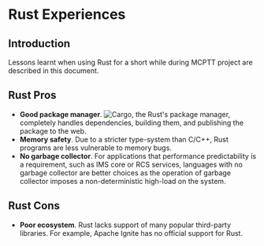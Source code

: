 # Rust Experiences

## Introduction

Lessons learnt when using Rust for a short while during MCPTT project are described in this document. 

## Rust Pros

- **Good package manager**. ![Cargo](https://doc.rust-lang.org/cargo/), the Rust's package manager, completely handles dependencies,
building them, and publishing the package to the web.
- **Memory safety**. Due to a stricter type-system than C/C++, Rust programs are less vulnerable to memory bugs.
- **No garbage collector**. For applications that performance predictability is a requirement, such as IMS core or RCS services,
languages with no garbage collector are better choices as the operation of garbage collector imposes a non-deterministic high-load on
the system.

## Rust Cons

- **Poor ecosystem**. Rust lacks support of many popular third-party libraries. For example, Apache Ignite has no official
support for Rust.

